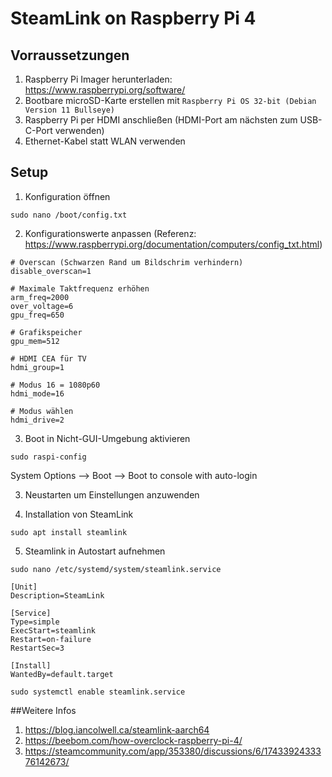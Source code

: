 # SteamLink on Raspberry Pi 4

## Vorraussetzungen

1. Raspberry Pi Imager herunterladen: https://www.raspberrypi.org/software/
2. Bootbare microSD-Karte erstellen mit `Raspberry Pi OS 32-bit (Debian Version 11 Bullseye)`
3. Raspberry Pi per HDMI anschließen (HDMI-Port am nächsten zum USB-C-Port verwenden)
4. Ethernet-Kabel statt WLAN verwenden

## Setup
   
1. Konfiguration öffnen
```
sudo nano /boot/config.txt
```
2. Konfigurationswerte anpassen (Referenz: https://www.raspberrypi.org/documentation/computers/config_txt.html)
```
# Overscan (Schwarzen Rand um Bildschrim verhindern)
disable_overscan=1

# Maximale Taktfrequenz erhöhen
arm_freq=2000
over_voltage=6
gpu_freq=650

# Grafikspeicher
gpu_mem=512

# HDMI CEA für TV
hdmi_group=1

# Modus 16 = 1080p60
hdmi_mode=16

# Modus wählen
hdmi_drive=2
```
3. Boot in Nicht-GUI-Umgebung aktivieren
```
sudo raspi-config
```
System Options --> Boot --> Boot to console with auto-login

3. Neustarten um Einstellungen anzuwenden

4. Installation von SteamLink
```
sudo apt install steamlink
```
5. Steamlink in Autostart aufnehmen
```
sudo nano /etc/systemd/system/steamlink.service
```
```
[Unit]
Description=SteamLink

[Service]
Type=simple
ExecStart=steamlink
Restart=on-failure
RestartSec=3

[Install]
WantedBy=default.target
```
```
sudo systemctl enable steamlink.service
```
##Weitere Infos
1. https://blog.iancolwell.ca/steamlink-aarch64
2. https://beebom.com/how-overclock-raspberry-pi-4/
3. https://steamcommunity.com/app/353380/discussions/6/1743392433376142673/
